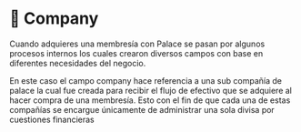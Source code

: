 # 🥸 Company

Cuando adquieres una membresía con Palace se pasan por algunos procesos internos los cuales crearon diversos campos con
base en diferentes necesidades del negocio.

En este caso el campo company hace referencia a una sub compañía de palace la cual fue creada para recibir el flujo de
efectivo que se adquiere al hacer compra de una membresía. Esto con el fin de que cada una de estas compañías se encargue
únicamente de administrar una sola divisa por cuestiones financieras
